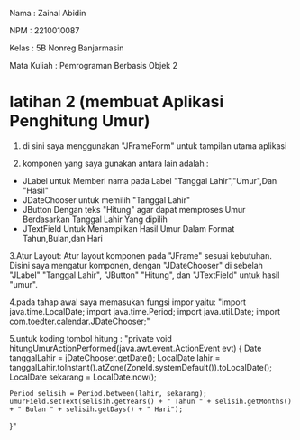 
Nama		: Zainal Abidin


NPM		: 2210010087


Kelas		: 5B Nonreg Banjarmasin


Mata Kuliah	: Pemrograman Berbasis Objek 2


# latihan 2 (membuat Aplikasi Penghitung Umur)

1. di sini saya menggunakan "JFrameForm" untuk tampilan utama aplikasi


2. komponen yang saya gunakan antara lain adalah :
- JLabel untuk Memberi nama pada Label "Tanggal Lahir","Umur",Dan "Hasil"
- JDateChooser untuk memilih "Tanggal Lahir"
- JButton Dengan teks "Hitung" agar dapat memproses Umur Berdasarkan Tanggal    Lahir Yang dipilih
- JTextField Untuk Menampilkan Hasil Umur Dalam Format Tahun,Bulan,dan Hari


 
3.Atur Layout:
 Atur layout komponen pada "JFrame" sesuai kebutuhan.
 Disini saya mengatur komponen, dengan "JDateChooser" di sebelah "JLabel" "Tanggal Lahir", "JButton" "Hitung", dan "JTextField" untuk hasil "umur".



4.pada tahap awal saya memasukan fungsi impor yaitu:
"import java.time.LocalDate;
import java.time.Period;
import java.util.Date;
import com.toedter.calendar.JDateChooser;"



5.untuk koding tombol hitung :
"private void hitungUmurActionPerformed(java.awt.event.ActionEvent evt) {
    Date tanggalLahir = jDateChooser.getDate();
    LocalDate lahir = tanggalLahir.toInstant().atZone(ZoneId.systemDefault()).toLocalDate();
    LocalDate sekarang = LocalDate.now();

    Period selisih = Period.between(lahir, sekarang);
    umurField.setText(selisih.getYears() + " Tahun " + selisih.getMonths() + " Bulan " + selisih.getDays() + " Hari");
}"
